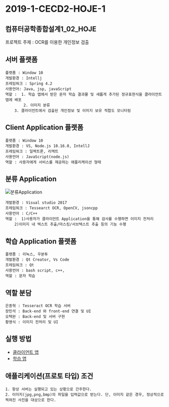 # 2019-1-CECD2-HOJE-1
컴퓨터공학종합설계1_02_HOJE
----
프로젝트 주제 : OCR를 이용한 개인정보 검출

서버 플랫폼 
--------------
	플랫폼 : Window 10
	개발환경 : Intellj
	프레임워크 : Spring 4.2
	사용언어: Java, jsp, javaScript
	역할 :  1. 학습 앱에서 받은 문자 학습 결과물 및 새롭게 추가된 정규표현식을 클라이언트 앱에 배포
	        2. 이미지 분류
		3. 클라이언트에서 검출된 개인정보 및 이미지 보유 적합도 모니터링

Client Application 플랫폼
----------------------
	플랫폼 : Window 10
	개발환경 : VS, Node.js 10.16.0, IntellJ
	프레임워크 : 일렉트론, 리엑트
	사용언어 : JavaScript(node.js) 
	역할 : 사용자에게 서비스를 제공하는 애플리케이션 형태

분류 Application
----------------------
![분류Application](https://user-images.githubusercontent.com/26684848/68988701-cdceb900-087e-11ea-948e-aebdb14921db.JPG)

	개발환경 : Visual studio 2017
	프레임워크 : Tessearct OCR, OpenCV, jsoncpp 
	사용언어 : C/C++
	역할 :  1)사용자가 클라이언트 Application을 통해 검사를 수행하면 이미지 전처리
		2)이미지 내 텍스트 추출/마스킹/서브텍스트 추출 등의 기능 수행
	

	
학습 Application 플랫폼
-------------------
	플랫폼 : 리눅스, 우분투
	개발환경 : Qt Creator, Vs Code
	프레임워크 : Qt	
	사용언어 : bash script, c++, 
	역할 : 문자 학습 

역할 분담
---------
	은종혁 : Tesseract OCR 학습 서버
	장민석 : Back-end 와 front-end 연결 및 UI
	오택완 : Back-end 및 서버 구현
	황영식 : 이미지 전처리 및 UI
	
실행 방법
---------
* [클라이언트 앱](https://github.com/CSID-DGU/2019-1-CECD2-HOJE-1/wiki/ExecuteClientApp)
* [학습 앱](https://github.com/CSID-DGU/2019-1-CECD2-HOJE-1/wiki/ExecuteQt)


애플리케이션(프로토 타입) 조건
------------------------
	1. 항상 서버는 실행되고 있는 상황으로 간주한다. 
	2. 이미지(jpg,png,bmp)의 파일을 입력값으로 받는다. 단, 이미지 같은 경우, 정상적으로 찍혀진 사진을 대상으로 한다.



